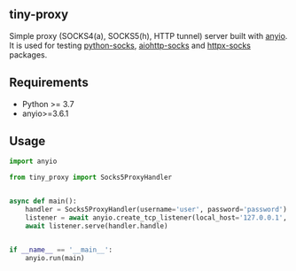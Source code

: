 ## tiny-proxy

Simple proxy (SOCKS4(a), SOCKS5(h), HTTP tunnel) server built with [anyio](https://github.com/agronholm/anyio).
It is used for testing [python-socks](https://github.com/romis2012/python-socks), [aiohttp-socks](https://github.com/romis2012/aiohttp-socks) and [httpx-socks](https://github.com/romis2012/httpx-socks) packages.

## Requirements
- Python >= 3.7
- anyio>=3.6.1

## Usage

```python
import anyio

from tiny_proxy import Socks5ProxyHandler


async def main():
    handler = Socks5ProxyHandler(username='user', password='password')
    listener = await anyio.create_tcp_listener(local_host='127.0.0.1', local_port=1080)
    await listener.serve(handler.handle)


if __name__ == '__main__':
    anyio.run(main)
```

